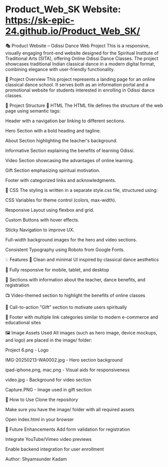 # Product_Web_SK Website: https://sk-epic-24.github.io/Product_Web_SK/

🎭 Product Website – Odissi Dance Web Project
This is a responsive, visually engaging front-end website designed for the Spiritual Institute of Traditional Arts (SITA), offering Online Odissi Dance Classes. The project showcases traditional Indian classical dance in a modern digital format, combining elegance with user-friendly functionality.

📌 Project Overview
This project represents a landing page for an online classical dance school. It serves both as an information portal and a promotional website for students interested in enrolling in Odissi dance classes.

🧱 Project Structure
🔹 HTML
The HTML file defines the structure of the web page using semantic tags:

Header with a navigation bar linking to different sections.

Hero Section with a bold heading and tagline.

About Section highlighting the teacher's background.

Informative Section explaining the benefits of learning Odissi.

Video Section showcasing the advantages of online learning.

Gift Section emphasizing spiritual motivation.

Footer with categorized links and acknowledgments.

🔹 CSS
The styling is written in a separate style.css file, structured using:

CSS Variables for theme control (colors, max-width).

Responsive Layout using flexbox and grid.

Custom Buttons with hover effects.

Sticky Navigation to improve UX.

Full-width background images for the hero and video sections.

Consistent Typography using Roboto from Google Fonts.

💡 Features
🎨 Clean and minimal UI inspired by classical dance aesthetics

📱 Fully responsive for mobile, tablet, and desktop

🧘 Sections with information about the teacher, dance benefits, and registration

📺 Video-themed section to highlight the benefits of online classes

🎁 Call-to-action "Gift" section to motivate users spiritually

🧾 Footer with multiple link categories similar to modern e-commerce and educational sites

🖼️ Image Assets Used
All images (such as hero image, device mockups, and logo) are placed in the image/ folder:

Project 6.png - Logo

IMG-20250213-WA0002.jpg - Hero section background

ipad-iphone.png, mac.png - Visual aids for responsiveness

video.jpg - Background for video section

Capture.PNG - Image used in gift section

🚀 How to Use
Clone the repository

Make sure you have the image/ folder with all required assets

Open index.html in your browser

🔧 Future Enhancements
Add form validation for registration

Integrate YouTube/Vimeo video previews

Enable backend integration for user enrollment

Author:
Shyamsunder Kadam
